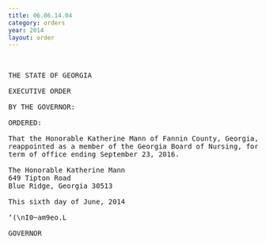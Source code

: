 ```yaml
---
title: 06.06.14.04
category: orders
year: 2014
layout: order
---
```


<pre> 

THE STATE OF GEORGIA

EXECUTIVE ORDER

BY THE GOVERNOR:

ORDERED:

That the Honorable Katherine Mann of Fannin County, Georgia, is
reappointed as a member of the Georgia Board of Nursing, for a
term of office ending September 23, 2016.

The Honorable Katherine Mann
649 Tipton Road
Blue Ridge, Georgia 30513

This sixth day of June, 2014

‘(\nI0~am9eo.L

GOVERNOR

</pre>
